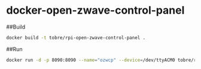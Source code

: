 # docker-open-zwave-control-panel
##Build
```sh
docker build -t tobre/rpi-open-zwave-control-panel .
```

##Run
```sh
docker run -d -p 8090:8090 --name="ozwcp" --device=/dev/ttyACM0 tobre/rpi-open-zwave-control-panel
```
